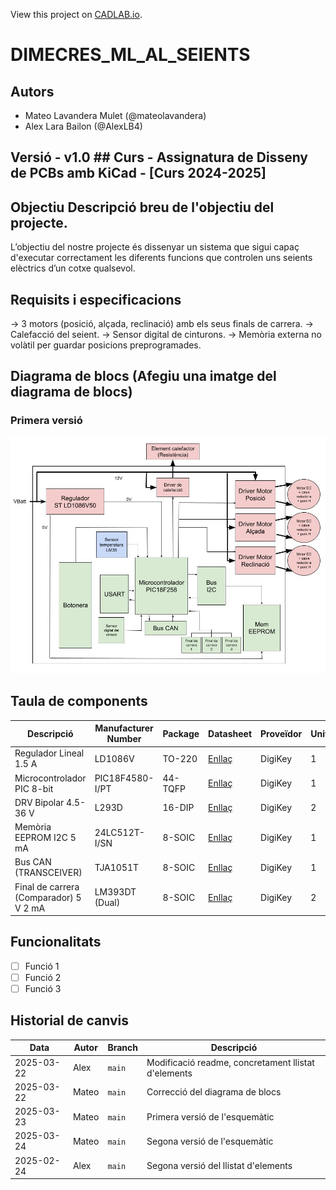 View this project on [CADLAB.io](https://cadlab.io/project/28988). 

# DIMECRES_ML_AL_SEIENTS
## Autors
- Mateo Lavandera Mulet (@mateolavandera)
- Alex Lara Bailon (@AlexLB4)

## Versió - v1.0 ## Curs - Assignatura de Disseny de PCBs amb KiCad - [Curs 2024-2025]

## Objectiu Descripció breu de l'objectiu del projecte.
L’objectiu del nostre projecte és dissenyar un sistema que sigui capaç d'executar correctament les diferents funcions que controlen uns seients elèctrics d’un cotxe qualsevol.

## Requisits i especificacions
→ 3 motors (posició, alçada, reclinació) amb els seus finals de carrera. 
→ Calefacció del seient. 
→ Sensor digital de cinturons. 
→ Memòria externa no volàtil per guardar posicions preprogramades.

## Diagrama de blocs (Afegiu una imatge del diagrama de blocs)
### Primera versió
![Diagrama de blocs](Diagrama%20de%20blocs%20EdD%20(1).jpg)

## Taula de components
| Descripció | Manufacturer Number | Package | Datasheet | Proveïdor | Unitats |
|------------|--------------------|---------|----------|----------|---------|
| Regulador Lineal 1.5 A  | LD1086V | TO-220 | [Enllaç](https://www.st.com/content/ccc/resource/technical/document/datasheet/53/db/00/58/09/98/4b/36/CD00001884.pdf/files/CD00001884.pdf/jcr:content/translations/en.CD00001884.pdf) | DigiKey | 1 |
| Microcontrolador PIC 8-bit | PIC18F4580-I/PT | 44-TQFP | [Enllaç](https://ww1.microchip.com/downloads/en/DeviceDoc/39637d.pdf) | DigiKey | 1 |
| DRV Bipolar 4.5-36 V  | L293D | 16-DIP | [Enllaç](https://www.st.com/content/ccc/resource/technical/document/datasheet/04/ac/22/f9/20/5d/43/a1/CD00000059.pdf/files/CD00000059.pdf/jcr:content/translations/en.CD00000059.pdf) | DigiKey | 2 |
| Memòria EEPROM I2C 5 mA  | 24LC512T-I/SN | 8-SOIC | [Enllaç](https://ww1.microchip.com/downloads/en/DeviceDoc/24AA512-24LC512-24FC512-512K-Bit-I2C-Serial-EEPROM-20001754Q.pdf) | DigiKey | 1 |
| Bus CAN (TRANSCEIVER) | TJA1051T	| 8-SOIC | [Enllaç](https://www.nxp.com/docs/en/data-sheet/TJA1051.pdf) | DigiKey | 1 |
| Final de carrera (Comparador) 5 V 2 mA  | LM393DT (Dual) | 8-SOIC | [Enllaç](https://www.st.com/content/ccc/resource/technical/document/datasheet/group1/b4/cc/cf/13/18/28/44/f5/CD00000465/files/CD00000465.pdf/jcr:content/translations/en.CD00000465.pdf) | DigiKey | 2 |

## Funcionalitats
- [ ] Funció 1
- [ ] Funció 2
- [ ] Funció 3

## Historial de canvis 
| Data | Autor | Branch | Descripció |
|------------|-------|--------|-----------------------------------------------------|
| 2025-03-22 | Alex | `main` | Modificació readme, concretament llistat d'elements |
| 2025-03-22 | Mateo | `main` | Correcció del diagrama de blocs |
| 2025-03-23 | Mateo | `main` | Primera versió de l'esquemàtic  |
| 2025-03-24 | Mateo | `main` | Segona versió de l'esquemàtic  |
| 2025-02-24 | Alex | `main` | Segona versió del llistat d'elements |







